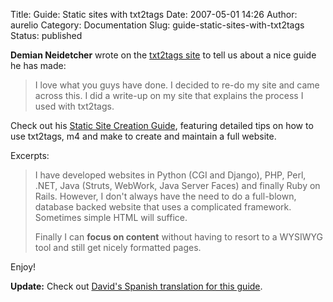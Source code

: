 Title: Guide: Static sites with txt2tags
Date: 2007-05-01 14:26
Author: aurelio
Category: Documentation
Slug: guide-static-sites-with-txt2tags
Status: published

**Demian Neidetcher** wrote on the [txt2tags
site](http://txt2tags.sourceforge.net/comments.php) to tell us about a
nice guide he has made:

> I love what you guys have done. I decided to re-do my site and came
> across this. I did a write-up on my site that explains the process I
> used with txt2tags.

Check out his [Static Site Creation
Guide](http://neidetcher.com/static_site_creation.html), featuring
detailed tips on how to use txt2tags, m4 and make to create and maintain
a full website.

Excerpts:

> I have developed websites in Python (CGI and Django), PHP, Perl, .NET,
> Java (Struts, WebWork, Java Server Faces) and finally Ruby on Rails.
> However, I don't always have the need to do a full-blown, database
> backed website that uses a complicated framework. Sometimes simple
> HTML will suffice.
>
> Finally I can **focus on content** without having to resort to a
> WYSIWYG tool and still get nicely formatted pages.

Enjoy!

**Update:** Check out [David's Spanish translation for this
guide](http://www.davidarea.com/static.php?page=creacion-sitios-estaticos).

